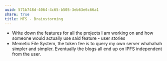 ```yaml
---
uuid: 571b748d-4064-4c65-b505-3eb63e6c66a1
share: true
title: MFS - Brainstorming
---
```

* Write down the features for all the projects I am working on and how someone would actually use said feature - user stories
* Memetic File System, the token fee is to query my own server whahahah simpler and simpler. Eventually the blogs all end up on IPFS independent from the user.